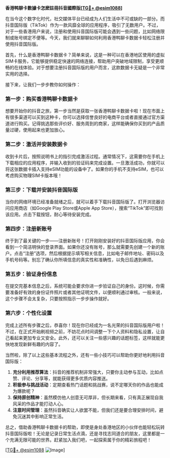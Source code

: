 **香港鸭聊卡數據卡怎麽註冊抖音國際版[[TG💪+ @esim1088](https://t.me/s/esim1088)]**

在当今这个数字化时代，社交媒体平台已经成为人们生活中不可或缺的一部分。而抖音国际版（TikTok）作为一款风靡全球的应用程序，吸引了无数用户。不过，对于一些香港用户来说，注册和使用抖音国际版可能会遇到一些问题，比如网络限制或账号绑定不便等。今天，我们就来聊聊如何利用香港鸭聊卡数据卡轻松注册并使用抖音国际版。

首先，什么是香港鸭聊卡数据卡？简单来说，这是一种可以在香港地区使用的虚拟SIM卡服务，它能够提供稳定快速的网络连接，帮助用户突破地域限制，享受更顺畅的在线体验。对于想要注册抖音国际版的用户而言，这款数据卡无疑是一个非常实用的选择。

接下来，让我们一步步教你如何操作：

### 第一步：购买香港鸭聊卡数据卡

想要开始你的抖音之旅，第一步当然是获取一张香港鸭聊卡数据卡啦！现在市面上有很多渠道可以买到这种卡，你可以选择信誉良好的电商平台或者直接通过官方渠道进行购买。记得挑选那些评价好、服务周到的商家，这样能确保你买到的产品质量过硬，使用起来也更加放心。

### 第二步：激活并安装数据卡

收到卡片后，按照说明书上的指引完成激活过程。通常情况下，这需要你在手机上下载相应的应用程序，并输入收到的验证码来完成设置。一旦激活成功，你就可以将这张数据卡插入支持eSIM功能的设备中了。如果你的手机不支持eSIM，也可以考虑购买物理SIM卡版本哦！

### 第三步：下载并安装抖音国际版

当你的网络环境已经准备就绪之后，就可以着手下载抖音国际版了。打开浏览器访问应用商店（如Google Play Store或Apple App Store），搜索“TikTok”即可找到该应用。点击下载按钮，耐心等待安装完成。

### 第四步：注册新账号

终于到了最关键的一步——注册新账号！打开刚刚安装好的抖音国际版应用，你会看到一个简洁明快的登录界面。如果你还没有账号，那么就需要先创建一个新的账户。点击“注册”选项，然后根据提示填写相关信息，比如电子邮件地址、密码以及手机号码等。别忘了确认你所填信息的真实性和准确性，以免日后遇到麻烦。

### 第五步：验证身份信息

在提交完基本信息之后，系统可能会要求你进一步验证自己的身份。这时候，你需要准备好有效的身份证件照片或者其他证明文件，以便顺利通过审核。一般来说，这个步骤不会太复杂，只要按照指示一步步操作就好。

### 第六步：个性化设置

完成上述所有步骤之后，恭喜你！现在你已经成为一名光荣的抖音国际版用户啦！不过，在正式开始刷视频之前，不妨花点时间调整一下个人资料和隐私设置，让自己看起来更加专业又安全。此外，还可以关注一些感兴趣的话题标签，这样就能更快地发现新鲜有趣的内容了。

当然啦，除了以上这些基本流程之外，还有一些小技巧可以帮助你更好地利用抖音国际版：

1. **充分利用推荐算法**：抖音的推荐机制非常强大，只要你主动参与互动，比如点赞、评论、分享等，就能获得更多优质内容推送。
2. **积极参与挑战活动**：定期查看热门话题和挑战赛，说不定哪天你的作品也能成为爆款呢？
3. **保持原创精神**：虽然模仿他人创意无可厚非，但长期来看，只有真正展现自我风采的作品才能打动人心。
4. **注意时间管理**：虽然抖音确实让人欲罢不能，但我们还是要合理安排时间，避免沉迷其中影响正常生活。

总之，借助香港鸭聊卡数据卡的帮助，即使是身处香港地区的小伙伴也能轻松玩转抖音国际版啦！无论是记录日常生活点滴，还是寻找志同道合的朋友，这里都是一个充满无限可能的世界。赶紧加入我们吧，一起探索属于你的精彩旅程吧！

[[TG💪+ @esim1088](https://t.me/s/esim1088) ![Image](https://i.postimg.cc/4NQfJmqS/Snipaste-2025-05-13-00-14-12.png)]